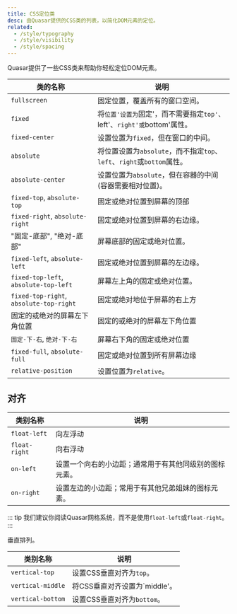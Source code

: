 ```yaml
---
title: CSS定位类
desc: 由Quasar提供的CSS类的列表，以简化DOM元素的定位。
related:
  - /style/typography
  - /style/visibility
  - /style/spacing
---
```

Quasar提供了一些CSS类来帮助你轻松定位DOM元素。

| 类的名称 | 说明 |
| --- | --- |
| `fullscreen` | 固定位置，覆盖所有的窗口空间。
| `fixed` | 将`位置'设置为`固定'，而不需要指定`top'、`left'、`right'或`bottom'属性。
| `fixed-center` | 设置位置为`fixed`，但在窗口的中间。|
| `absolute` | 将位置设置为`absolute`，而不指定`top`、`left`、`right`或`bottom`属性。
| `absolute-center` | 设置位置为`absolute`，但在容器的中间(容器需要相对位置)。|
| `fixed-top`, `absolute-top` | 固定或绝对位置到屏幕的顶部 |
| `fixed-right`, `absolute-right` | 固定或绝对位置到屏幕的右边缘。
| "固定-底部", "绝对-底部" | 屏幕底部的固定或绝对位置。
| `fixed-left`, `absolute-left` | 固定或绝对位置到屏幕的左边缘。
| `fixed-top-left`, `absolute-top-left` | 屏幕左上角的固定或绝对位置。
| `fixed-top-right`, `absolute-top-right` | 固定或绝对地位于屏幕的右上方
| 固定的或绝对的屏幕左下角位置 | 固定的或绝对的屏幕左下角位置
| `固定-下-右`, `绝对-下-右` | 屏幕右下角的固定或绝对位置
| `fixed-full`, `absolute-full` | 固定或绝对位置到所有屏幕边缘
| `relative-position` | 设置位置为`relative`。

## 对齐
| 类别名称 | 说明 |
| --- | --- |
| `float-left` | 向左浮动 |
| `float-right` | 向右浮动
| `on-left` | 设置一个向右的小边距；通常用于有其他同级别的图标元素。
| `on-right` | 设置左边的小边距；常用于有其他兄弟姐妹的图标元素。

::: tip
我们建议你阅读Quasar网格系统，而不是使用`float-left`或`float-right`。
:::

垂直排列。

| 类别名称 | 说明 |
| --- | --- |
| `vertical-top` | 设置CSS垂直对齐为`top`。
| `vertical-middle` | 将CSS垂直对齐设置为`middle'。
| `vertical-bottom` | 设置CSS垂直对齐为`bottom`。
